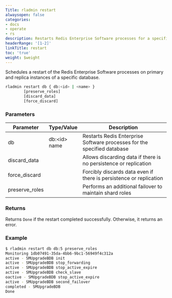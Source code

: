 ```yaml
---
Title: rladmin restart
alwaysopen: false
categories:
- docs
- operate
- rs
description: Restarts Redis Enterprise Software processes for a specific database.
headerRange: '[1-2]'
linkTitle: restart
toc: 'true'
weight: $weight
---
```


Schedules a restart of the Redis Enterprise Software processes on primary and replica instances of a specific database.

``` sh
rladmin restart db { db:<id> | <name> }
        [preserve_roles]
        [discard_data]
        [force_discard]
```

### Parameters

| Parameter      | Type/Value                     | Description                                                           |
|----------------|--------------------------------|-----------------------------------------------------------------------|
| db             | db:\<id\><br /> name           | Restarts Redis Enterprise Software processes for the specified database                |
| discard_data   |                                | Allows discarding data if there is no persistence or replication      |
| force_discard  |                                | Forcibly discards data even if there is persistence or replication    |
| preserve_roles |                                | Performs an additional failover to maintain shard roles               |

### Returns

Returns `Done` if the restart completed successfully. Otherwise, it returns an error.

### Example

``` sh
$ rladmin restart db db:5 preserve_roles
Monitoring 1db07491-35da-4bb6-9bc1-56949f4c312a
active - SMUpgradeBDB init
active - SMUpgradeBDB stop_forwarding
active - SMUpgradeBDB stop_active_expire
active - SMUpgradeBDB check_slave
oactive - SMUpgradeBDB stop_active_expire
active - SMUpgradeBDB second_failover
completed - SMUpgradeBDB
Done
```
